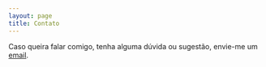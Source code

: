 ```yaml
---
layout: page
title: Contato
---
```


Caso queira falar comigo, tenha alguma dúvida ou sugestão, envie-me um [email](mailto:francisco.mec.eng@gmail.com).
